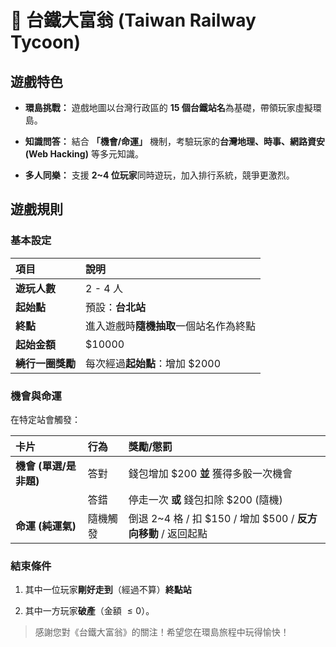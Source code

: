 # 🚂 台鐵大富翁 (Taiwan Railway Tycoon)

##  遊戲特色

  * **環島挑戰：** 遊戲地圖以台灣行政區的 **15 個台鐵站名**為基礎，帶領玩家虛擬環島。
    
  * **知識問答：** 結合 **「機會/命運」** 機制，考驗玩家的**台灣地理、時事、網路資安 (Web Hacking)** 等多元知識。
    
  * **多人同樂：** 支援 **2\~4 位玩家**同時遊玩，加入排行系統，競爭更激烈。

##  遊戲規則

###  基本設定

| 項目 | 說明 |
| :--- | :--- |
| **遊玩人數** | 2 - 4 人 |
| **起始點** | 預設：**台北站** |
| **終點** | 進入遊戲時**隨機抽取**一個站名作為終點 |
| **起始金額** | $10000 |
| **繞行一圈獎勵** | 每次經過**起始點**：增加 $2000 |

###  機會與命運

在特定站會觸發：

| 卡片 | 行為 | 獎勵/懲罰 |
| :--- | :--- | :--- |
| **機會 (單選/是非題)** | 答對 | 錢包增加 $200 **並** 獲得多骰一次機會 |
| | 答錯 | 停走一次 **或** 錢包扣除 $200 (隨機) |
| **命運 (純運氣)** | 隨機觸發 | 倒退 2\~4 格 / 扣 $150 / 增加 $500 / **反方向移動** / 返回起點 |

###  結束條件

1.  其中一位玩家**剛好走到**（經過不算）**終點站**
  
2.  其中一方玩家**破產**（金額 $\le 0$）。

> 感謝您對《台鐵大富翁》的關注！希望您在環島旅程中玩得愉快！
